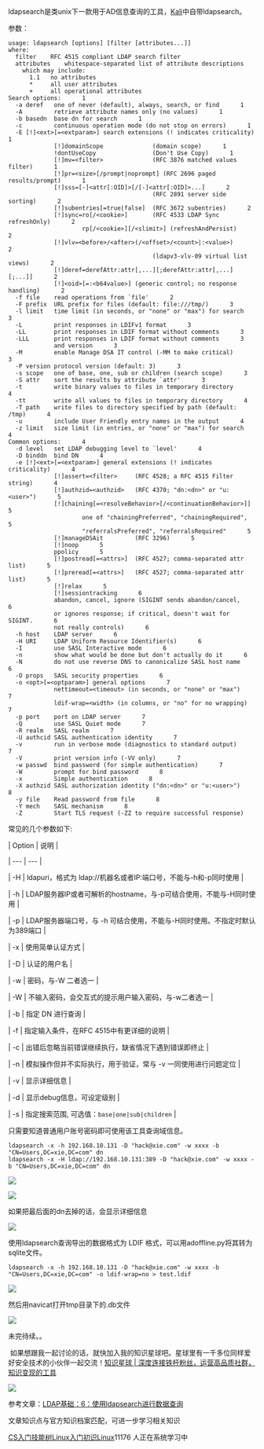 ldapsearch是类unix下一款用于AD信息查询的工具，[Kali](https://so.csdn.net/so/search?q=Kali&spm=1001.2101.3001.7020)中自带ldapsearch。

参数：

```
usage: ldapsearch [options] [filter [attributes...]]      
where:      
  filter	RFC 4515 compliant LDAP search filter      
  attributes	whitespace-separated list of attribute descriptions      
    which may include:      
      1.1   no attributes      
      *     all user attributes      
      +     all operational attributes      
Search options:      1
  -a deref   one of never (default), always, search, or find      1
  -A         retrieve attribute names only (no values)      1
  -b basedn  base dn for search      1
  -c         continuous operation mode (do not stop on errors)      1
  -E [!]<ext>[=<extparam>] search extensions (! indicates criticality)      1
             [!]domainScope              (domain scope)      1
             !dontUseCopy                (Don't Use Copy)      1
             [!]mv=<filter>              (RFC 3876 matched values filter)      1
             [!]pr=<size>[/prompt|noprompt] (RFC 2696 paged results/prompt)      1
             [!]sss=[-]<attr[:OID]>[/[-]<attr[:OID]>...]      2
                                         (RFC 2891 server side sorting)      2
             [!]subentries[=true|false]  (RFC 3672 subentries)      2
             [!]sync=ro[/<cookie>]       (RFC 4533 LDAP Sync refreshOnly)      2
                     rp[/<cookie>][/<slimit>] (refreshAndPersist)      2
             [!]vlv=<before>/<after>(/<offset>/<count>|:<value>)      2
                                         (ldapv3-vlv-09 virtual list views)      2
             [!]deref=derefAttr:attr[,...][;derefAttr:attr[,...][;...]]      2
             [!]<oid>[=:<b64value>] (generic control; no response handling)      2
  -f file    read operations from `file'      2
  -F prefix  URL prefix for files (default: file:///tmp/)      3
  -l limit   time limit (in seconds, or "none" or "max") for search      3
  -L         print responses in LDIFv1 format      3
  -LL        print responses in LDIF format without comments      3
  -LLL       print responses in LDIF format without comments      3
             and version      3
  -M         enable Manage DSA IT control (-MM to make critical)      3
  -P version protocol version (default: 3)      3
  -s scope   one of base, one, sub or children (search scope)      3
  -S attr    sort the results by attribute `attr'      3
  -t         write binary values to files in temporary directory      4
  -tt        write all values to files in temporary directory      4
  -T path    write files to directory specified by path (default: /tmp)      4
  -u         include User Friendly entry names in the output      4
  -z limit   size limit (in entries, or "none" or "max") for search      4
Common options:      4
  -d level   set LDAP debugging level to `level'      4
  -D binddn  bind DN      4
  -e [!]<ext>[=<extparam>] general extensions (! indicates criticality)      4
             [!]assert=<filter>     (RFC 4528; a RFC 4515 Filter string)      4
             [!]authzid=<authzid>   (RFC 4370; "dn:<dn>" or "u:<user>")      5
             [!]chaining[=<resolveBehavior>[/<continuationBehavior>]]      5
                     one of "chainingPreferred", "chainingRequired",      5
                     "referralsPreferred", "referralsRequired"      5
             [!]manageDSAit         (RFC 3296)      5
             [!]noop      5
             ppolicy      5
             [!]postread[=<attrs>]  (RFC 4527; comma-separated attr list)      5
             [!]preread[=<attrs>]   (RFC 4527; comma-separated attr list)      5
             [!]relax      5
             [!]sessiontracking      6
             abandon, cancel, ignore (SIGINT sends abandon/cancel,      6
             or ignores response; if critical, doesn't wait for SIGINT.      6
             not really controls)      6
  -h host    LDAP server      6
  -H URI     LDAP Uniform Resource Identifier(s)      6
  -I         use SASL Interactive mode      6
  -n         show what would be done but don't actually do it      6
  -N         do not use reverse DNS to canonicalize SASL host name      6
  -O props   SASL security properties      6
  -o <opt>[=<optparam>] general options      7
             nettimeout=<timeout> (in seconds, or "none" or "max")      7
             ldif-wrap=<width> (in columns, or "no" for no wrapping)      7
  -p port    port on LDAP server      7
  -Q         use SASL Quiet mode      7
  -R realm   SASL realm      7
  -U authcid SASL authentication identity      7
  -v         run in verbose mode (diagnostics to standard output)      7
  -V         print version info (-VV only)      7
  -w passwd  bind password (for simple authentication)      7
  -W         prompt for bind password      8
  -x         Simple authentication      8
  -X authzid SASL authorization identity ("dn:<dn>" or "u:<user>")      8
  -y file    Read password from file      8
  -Y mech    SASL mechanism      8
  -Z         Start TLS request (-ZZ to require successful response)
```


常见的几个参数如下:

| Option | 说明 |
| --- | --- |
| \-H | ldapuri，格式为 ldap://机器名或者IP:端口号，不能与-h和-p同时使用 |
| \-h | LDAP服务器IP或者可解析的hostname，与-p可结合使用，不能与-H同时使用 |
| \-p | LDAP服务器端口号，与 -h 可结合使用，不能与-H同时使用。不指定时默认为389端口 |
| \-x | 使用简单认证方式 |
| \-D | 认证的用户名 |
| \-w | 密码，与-W 二者选一 |
| \-W | 不输入密码，会交互式的提示用户输入密码，与-w二者选一 |
| \-b | 指定 DN 进行查询 |
| \-f | 指定输入条件，在RFC 4515中有更详细的说明 |
| \-c | 出错后忽略当前错误继续执行，缺省情况下遇到错误即终止 |
| \-n | 模拟操作但并不实际执行，用于验证，常与 -v 一同使用进行问题定位 |
| \-v | 显示详细信息 |
| \-d | 显示debug信息，可设定级别 |
| \-s | 指定搜索范围, 可选值：`base|one|sub|children` |

只需要知道普通用户账号密码即可使用该工具查询域信息。

```
ldapsearch -x -h 192.168.10.131 -D "hack@xie.com" -w xxxx -b "CN=Users,DC=xie,DC=com" dn      
ldapsearch -x -H ldap://192.168.10.131:389 -D "hack@xie.com" -w xxxx -b "CN=Users,DC=xie,DC=com" dn
```


![](https://img-blog.csdnimg.cn/20200727151304188.png)

![](https://img-blog.csdnimg.cn/20200930155126840.png?x-oss-process=image/watermark,type_ZmFuZ3poZW5naGVpdGk,shadow_10,text_aHR0cHM6Ly9ibG9nLmNzZG4ubmV0L3FxXzM2MTE5MTky,size_16,color_FFFFFF,t_70)

如果把最后面的dn去掉的话，会显示详细信息

![](https://img-blog.csdnimg.cn/20200930155422970.png?x-oss-process=image/watermark,type_ZmFuZ3poZW5naGVpdGk,shadow_10,text_aHR0cHM6Ly9ibG9nLmNzZG4ubmV0L3FxXzM2MTE5MTky,size_16,color_FFFFFF,t_70)

使用ldapsearch查询导出的数据格式为 LDIF 格式，可以用adoffline.py将其转为sqlite文件。

```
ldapsearch -x -h 192.168.10.131 -D "hack@xie.com" -w xxxx -b "CN=Users,DC=xie,DC=com" -o ldif-wrap=no > test.ldif
```


![](https://img-blog.csdnimg.cn/20200727151158529.png)

然后用navicat打开tmp目录下的.db文件

![](https://img-blog.csdnimg.cn/20200727151030416.png)

未完待续。。

 如果想跟我一起讨论的话，就快加入我的知识星球吧。星球里有一千多位同样爱好安全技术的小伙伴一起交流！[知识星球 | 深度连接铁杆粉丝，运营高品质社群，知识变现的工具](https://wx.zsxq.com/dweb2/index/group/88514121251242 "知识星球 | 深度连接铁杆粉丝，运营高品质社群，知识变现的工具")

![](https://img-blog.csdnimg.cn/1219ed79e9ed449d85d27b732cda5ea6.jpg)

参考文章：[LDAP基础：6：使用ldapsearch进行数据查询](https://blog.csdn.net/liumiaocn/article/details/83990918 "LDAP基础：6：使用ldapsearch进行数据查询")

文章知识点与官方知识档案匹配，可进一步学习相关知识

[CS入门技能树](https://edu.csdn.net/skill/gml/gml-1c31834f07b04bcc9c5dff5baaa6680c)[Linux入门](https://edu.csdn.net/skill/gml/gml-1c31834f07b04bcc9c5dff5baaa6680c)[初识Linux](https://edu.csdn.net/skill/gml/gml-1c31834f07b04bcc9c5dff5baaa6680c)11176 人正在系统学习中